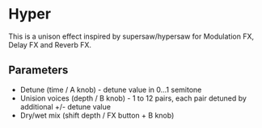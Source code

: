 # Hyper

This is a unison effect inspired by supersaw/hypersaw for Modulation FX, Delay FX and Reverb FX.

## Parameters
* Detune (time / A knob) - detune value in 0...1 semitone
* Unision voices (depth / B knob) - 1 to 12 pairs, each pair detuned by additional +/- detune value
* Dry/wet mix (shift depth / FX button + B knob)

